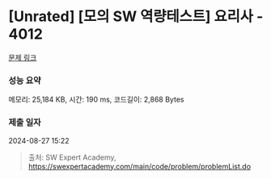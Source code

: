 # [Unrated] [모의 SW 역량테스트] 요리사 - 4012 

[문제 링크](https://swexpertacademy.com/main/code/problem/problemDetail.do?contestProbId=AWIeUtVakTMDFAVH) 

### 성능 요약

메모리: 25,184 KB, 시간: 190 ms, 코드길이: 2,868 Bytes

### 제출 일자

2024-08-27 15:22



> 출처: SW Expert Academy, https://swexpertacademy.com/main/code/problem/problemList.do